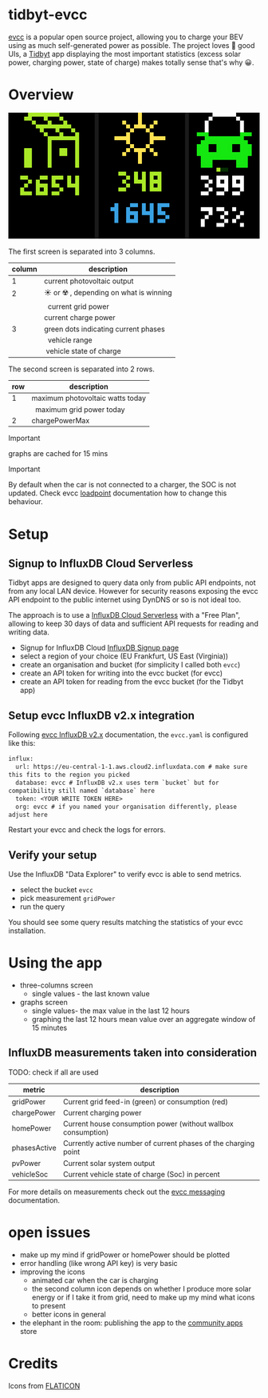 # tidbyt-evcc
[evcc](https://evcc.io/en/) is a popular open source project, allowing you to charge your BEV using as much self-generated power as possible. The project loves 💚 good UIs, a [Tidbyt](https://tidbyt.com/products/tidbyt) app displaying the most important statistics (excess solar power, charging power, state of charge) makes totally sense that's why 😀.

# Overview

![Screenshot of a evcc app](evcc.gif)

The first screen is separated into 3 columns.

|column|description|
| -------- | ------- |
|  1  |  current photovoltaic output|
| 2  |  ☀️ or ☢️ , depending on what is winning |
|   |   current grid power  |
|  | current charge power | 
| 3 | green dots indicating current phases  |
|  |  vehicle range | 
|  | vehicle state of charge | 

The second screen is separated into 2 rows.

|row|description|
| -------- | ------- |
| 1 | maximum photovoltaic watts today|
|  |  maximum grid power today| 
| 2 |  chargePowerMax |

> [!IMPORTANT]
> graphs are cached for 15 mins

> [!IMPORTANT]
> By default when the car is not connected to a charger, the SOC is not updated. Check evcc [loadpoint](https://docs.evcc.io/en/docs/reference/configuration/loadpoints#soc) documentation how to change this behaviour.


# Setup

## Signup to InfluxDB Cloud Serverless

Tidbyt apps are designed to query data only from public API endpoints, not from any local LAN device. However for security reasons exposing the evcc API endpoint to the public internet using DynDNS or so is not ideal too.

The approach is to use a [InfluxDB Cloud Serverless](https://www.influxdata.com/influxdb-cloud-pricing/) with a "Free Plan", allowing to keep 30 days of data and sufficient API requests for reading and writing data.

* Signup for InfluxDB Cloud [InfluxDB Signup page](https://cloud2.influxdata.com/signup)
* select a region of your choice (EU Frankfurt, US East (Virginia))
* create an organisation and bucket (for simplicity I called both `evcc`) 
* create an API token for writing into the evcc bucket (for evcc)
* create an API token for reading from the evcc bucket (for the Tidbyt app) 

## Setup evcc InfluxDB v2.x integration

Following [evcc InfluxDB v2.x](https://docs.evcc.io/docs/reference/configuration/influx/#influxdb-v2x) documentation, the `evcc.yaml` is configured like this:

```
influx:
  url: https://eu-central-1-1.aws.cloud2.influxdata.com # make sure this fits to the region you picked
  database: evcc # InfluxDB v2.x uses term `bucket` but for compatibility still named `database` here
  token: <YOUR WRITE TOKEN HERE>
  org: evcc # if you named your organisation differently, please adjust here
```

Restart your evcc and check the logs for errors.

## Verify your setup

Use the InfluxDB "Data Explorer" to verify evcc is able to send metrics.

* select the bucket `evcc`
* pick measurement `gridPower` 
* run the query

You should see some query results matching the statistics of your evcc installation.

# Using the app

* three-columns screen
  * single values -  the last known value 
* graphs screen
  * single values-  the max value in the last 12 hours
  * graphing the last 12 hours mean value over an aggregate window of 15 minutes

## InfluxDB measurements taken into consideration

TODO: check if all are used

|metric|description|
| -------- | ------- |
|gridPower|Current grid feed-in (green) or consumption (red)|
|chargePower|Current charging power|
|homePower|Current house consumption power (without wallbox consumption)|
|phasesActive|Currently active number of current phases of the charging point|
|pvPower|Current solar system output|
|vehicleSoc|Current vehicle state of charge (Soc) in percent|

For more details on measurements check out the [evcc  messaging](https://github.com/evcc-io/docs/blob/main/docs/reference/configuration/messaging.md) documentation.

# open issues
* make up my mind if gridPower or homePower should be plotted
* error handling (like wrong API key) is very basic
* improving the icons
  * animated car when the car is charging  
  * the second column icon depends on whether I produce more solar energy or if I take it from grid, need to make up my mind what icons to present
  * better icons in general
 * the elephant in the room: publishing the app to the [community apps](https://tidbyt.dev/docs/publish/community-apps) store


# Credits

Icons from [FLATICON](https://www.flaticon.com/)